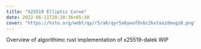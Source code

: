 ```yaml
---
title: "X25519 Elliptic Curve"
date: 2022-06-11T20:20:36+05:30
cover: "https://hsto.org/webt/qy/r5/a6/qyr5a6ywaf8vbc2kxtaazdmvgz8.png"
---
```


Overview of algorithimc rust implementation of x25519-dalek WIP
<!-- https://coinexsmartchain.medium.com/a-deep-dive-into-x25519-7a926e8a91c7
https://medium.com/asecuritysite-when-bob-met-alice/youve-heard-of-x25519-but-what-s-so-special-about-x448-c790ef57ceb1
https://www.trustonic.com/technical-articles/field-arithmetic-for-curve25519/ 
https://medium.com/asecuritysite-when-bob-met-alice/the-fido2-and-post-quantum-cryptography-revolution-and-he-zkp-and-mpc-ccfc77ed5d85 -->